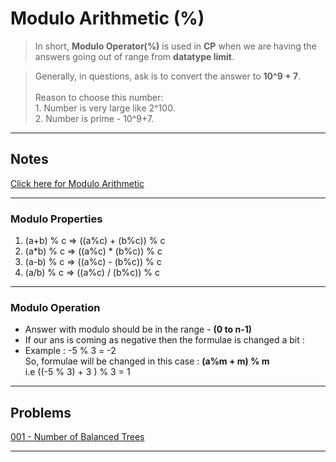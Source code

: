 # Modulo Arithmetic (%)

>   In short, **Modulo Operator(%)** is used in **CP** when we are having the answers going out of range from **datatype limit**.

>   Generally, in questions, ask is to convert the answer to **10^9 + 7**.<br><br> Reason to choose this number:<br>
    1.  Number is very large like 2^100.<br>
    2.  Number is prime - 10^9+7.

---

## Notes

[Click here for Modulo Arithmetic](./assets/Modulo-Arithmetic.pdf)<br>

---


### Modulo Properties

1.  (a+b) % c   =>  ((a%c) + (b%c)) % c
2.  (a*b) % c   =>  ((a%c) * (b%c)) % c
3.  (a-b) % c   =>  ((a%c) - (b%c)) % c
4.  (a/b) % c   =>  ((a%c) / (b%c)) % c

---

### Modulo Operation
-   Answer with modulo should be in the range - **(0 to n-1)**
-   If our ans is coming as negative then the formulae is changed a bit :<br>
-   Example : -5 % 3 = -2<br>
    So, formulae will be changed in this case : **(a%m + m) % m** <br>
    i.e ((-5 % 3) + 3 ) % 3 = 1

---

## Problems

[001 - Number of Balanced Trees](./code/001-Number-Of-Balanced-Trees.cpp)<br>

---